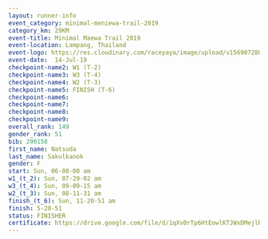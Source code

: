 ```yaml
---
layout: runner-info 
event_category: minimal-meniewa-trail-2019 
category_km: 29KM 
event-title: Minimal Maewa Trail 2019 
event-location: Lampang, Thailand 
event-logo: https://res.cloudinary.com/raceyaya/image/upload/v1569072805/logo/minimal-trail_ktnvsp.jpg 
event-date:  14-Jul-19 
checkpoint-name2: W1 (T-2) 
checkpoint-name3: W3 (T-4) 
checkpoint-name4: W2 (T-3) 
checkpoint-name5: FINISH (T-6) 
checkpoint-name6: 
checkpoint-name7: 
checkpoint-name8: 
checkpoint-name9: 
overall_rank: 149
gender_rank: 51
bib: 290158
first_name: Natsuda
last_name: Sakulkanok
gender: F
start: Sun, 06-00-00 am
w1_(t_2): Sun, 07-29-02 am
w3_(t_4): Sun, 09-09-15 am
w2_(t_3): Sun, 08-11-31 am
finish_(t_6): Sun, 11-20-51 am
finish: 5-20-51
status: FINISHER
certificate: https://drive.google.com/file/d/1qXv0rTp6HtEowlKTJWxDMejlRj1VE5B8/view?usp=sharing
---
```

